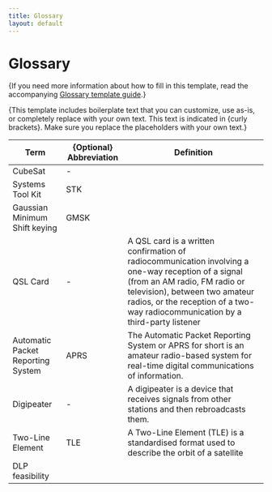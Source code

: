 ```yaml
---
title: Glossary 
layout: default
---
```


# Glossary 

{If you need more information about how to fill in this template, read the accompanying [Glossary template guide](https://gitlab.com/tgdp/templates/-/blob/main/glossary/guide_glossary.md).}

{This template includes boilerplate text that you can customize, use as-is, or completely replace with your own text. This text is indicated in {curly brackets}. Make sure you replace the placeholders with your own text.}

| Term | {Optional} Abbreviation | Definition 
| --- | --- | --- | 
|   CubeSat  |   -  |     |   A CubeSat is a nanosatellite. A 1U CubeSat has a form factor of 10cm cubes, a 2U CubeSat has a form factor of 20cm cubes and so on. |
|   Systems Tool Kit  |  STK   |     |   
|   Gaussian Minimum Shift keying  |  GMSK   |     |   The GMSK is a modulation technique used in satellite communications systems. It carries just 1 bit per symbol.   |
|  QSL Card | - |  A QSL card is a written confirmation of radiocommunication involving a one-way reception of a signal (from an AM radio, FM radio or television), between two amateur radios, or the reception of a two-way radiocommunication by a third-party listener   |   
|Automatic Packet Reporting System | APRS | The Automatic Packet Reporting System or APRS for short is an amateur radio-based system for real-time digital communications of information.
|Digipeater | - |A digipeater is a device that receives signals from other stations and then rebroadcasts them. 
|Two-Line Element | TLE | A Two-Line Element (TLE) is a standardised format used to describe the orbit of a satellite
DLP feasibility | 

